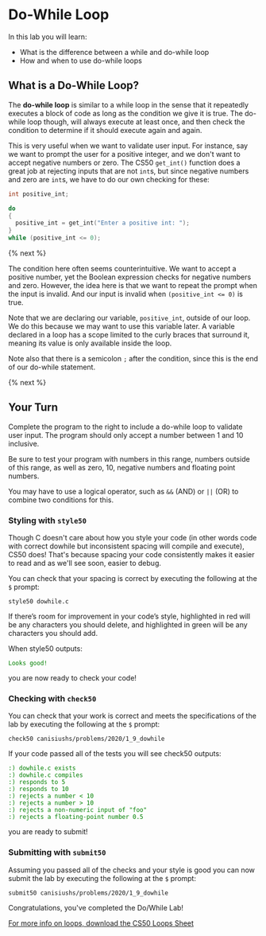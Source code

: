 # Do-While Loop

In this lab you will learn:

- What is the difference between a while and do-while loop
- How and when to use do-while loops

## What is a Do-While Loop?

The **do-while loop** is similar to a while loop in the sense that it repeatedly executes a block of code as long as the condition we give it is true. The do-while loop though, will always execute at least once, and then check the condition to determine if it should execute again and again.

This is very useful when we want to validate user input. For instance, say we want to prompt the user for a positive integer, and we don't want to accept negative numbers or zero. The CS50 `get_int()` function does a great job at rejecting inputs that are not `int`s, but since negative numbers and zero are `int`s, we have to do our own checking for these:

```c
int positive_int;

do
{
  positive_int = get_int("Enter a positive int: ");
}
while (positive_int <= 0);
```

{% next %}

The condition here often seems counterintuitive. We want to accept a positive number, yet the Boolean expression checks for negative numbers and zero. However, the idea here is that we want to repeat the prompt when the input is invalid. And our input is invalid when `(positive_int <= 0)` is true.

Note that we are declaring our variable, `positive_int`, outside of our loop. We do this because we may want to use this variable later. A variable declared in a loop has a scope limited to the curly braces that surround it, meaning its value is only available inside the loop.

Note also that there is a semicolon `;` after the condition, since this is the end of our do-while statement.

{% next %}

## Your Turn

Complete the program to the right to include a do-while loop to validate user input. The program should only accept a number between 1 and 10 inclusive.

Be sure to test your program with numbers in this range, numbers outside of this range, as well as zero, 10, negative numbers and floating point numbers.

You may have to use a logical operator, such as `&&` (AND) or `||` (OR) to combine two conditions for this.

<style type="text/css">
#green {color:green;}
</style>

### Styling with `style50`

Though C doesn't care about how you style your code (in other words code with correct dowhile but inconsistent spacing will compile and execute), CS50 does! That's because spacing your code consistently makes it easier to read and as we'll see soon, easier to debug.

You can check that your spacing is correct by executing the following at the `$` prompt:

```
style50 dowhile.c
```

If there’s room for improvement in your code’s style, highlighted in red will be any characters you should delete, and highlighted in green will be any characters you should add.

When style50 outputs:

<div id="green">
    <pre><code>Looks good!</code></pre>
</div>

you are now ready to check your code!

### Checking with `check50`

You can check that your work is correct and meets the specifications of the lab by executing the following at the `$` prompt:

```
check50 canisiushs/problems/2020/1_9_dowhile
```

If your code passed all of the tests you will see check50 outputs:

<div id="green">
    <pre><code>:) dowhile.c exists
:) dowhile.c compiles
:) responds to 5
:) responds to 10
:) rejects a number < 10
:) rejects a number > 10
:) rejects a non-numeric input of "foo"
:) rejects a floating-point number 0.5 </code></pre>
</div>

you are ready to submit!

### Submitting with `submit50`

Assuming you passed all of the checks and your style is good you can now submit the lab by executing the following at the `$` prompt:

```
submit50 canisiushs/problems/2020/1_9_dowhile
```

Congratulations, you've completed the Do/While Lab!

[For more info on loops, download the CS50 Loops Sheet](https://ap.cs50.school/assets/pdfs/unit1/loops.pdf)
